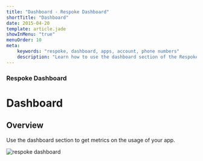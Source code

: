 ```yaml
---
title: "Dashboard - Respoke Dashboard"
shortTitle: "Dashboard"
date: 2015-04-20
template: article.jade
showInMenu: "true"
menuOrder: 10
meta:
    keywords: "respoke, dashboard, apps, account, phone numbers"
    description: "Learn how to use the dashboard section of the Respoke Dashboard."
---
```


### Respoke Dashboard
# Dashboard

## Overview

Use the dashboard section to get metrics on the usage of your app.

![respoke dashboard](../images/dashboard-metrics.png)


